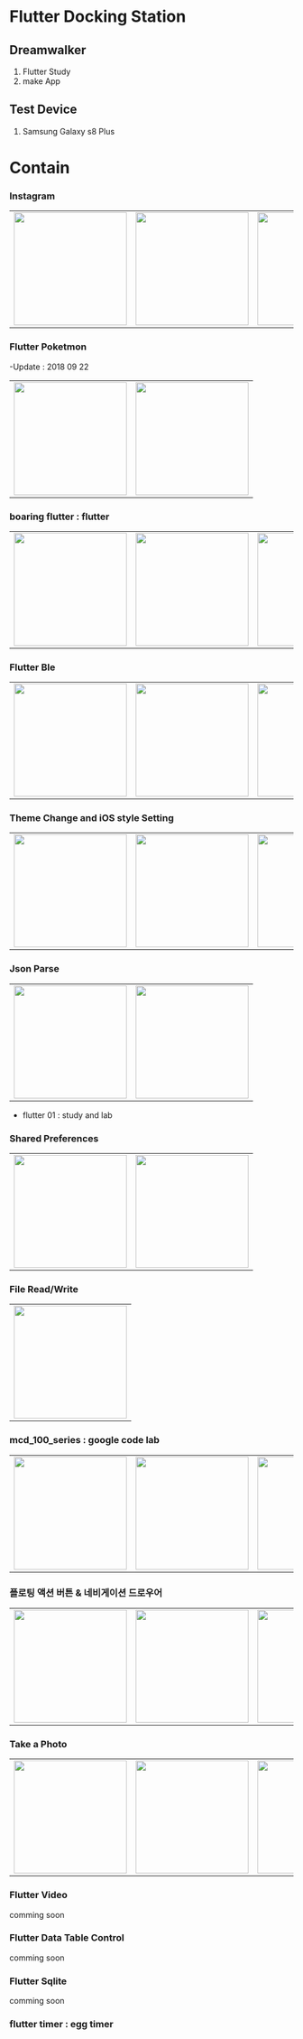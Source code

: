 # Flutter Docking Station
## Dreamwalker

1. Flutter Study
2. make App

## Test Device 
1. Samsung Galaxy s8 Plus

# Contain

### Instagram

<div style="text-align: center"><table><tr>
<td style="text-align: center">
<img src="https://github.com/JAICHANGPARK/Flutter_Dock/blob/master/flutter_instagram_clone/img/device-2018-09-22-211214.png" width="200">
</td>
<td style="text-align: center">
<img src="https://github.com/JAICHANGPARK/Flutter_Dock/blob/master/flutter_instagram_clone/img/device-2018-09-22-211006.png" width="200">
</td>
<td style="text-align: center">
<img src="https://github.com/JAICHANGPARK/Flutter_Dock/blob/master/flutter_instagram_clone/img/device-2018-09-22-190101.png" width="200">
</td>
</td>
</tr>
</table>
</div>

### Flutter Poketmon

-Update : 2018 09 22
<div style="text-align: center"><table><tr>
<td style="text-align: center">
<img src="https://github.com/JAICHANGPARK/Flutter_Dock/blob/master/flutter_poketmon/device-2018-09-22-155635.png" width="200">
</td>
  <td style="text-align: center">
<img src="https://github.com/JAICHANGPARK/Flutter_Dock/blob/master/flutter_poketmon/device-2018-09-22-152903.png" width="200">
</td>
</tr></table></div>

### boaring flutter : flutter 

<div style="text-align: center"><table><tr>
<td style="text-align: center">
<img src="https://github.com/JAICHANGPARK/Flutter_Dock/blob/master/boaring_flutter/device-2018-08-25-183138.png" width="200">
</td>
<td style="text-align: center">
<img src="https://github.com/JAICHANGPARK/Flutter_Dock/blob/master/boaring_flutter/device-2018-08-25-183548.png" width="200">
</td>
<td style="text-align: center">
<img src="https://github.com/JAICHANGPARK/Flutter_Dock/blob/master/boaring_flutter/device-2018-08-25-183741.png" width="200">
</td>
</td>
<td style="text-align: center">
<img src="https://github.com/JAICHANGPARK/Flutter_Dock/blob/master/boaring_flutter/device-2018-08-26-005204.png" width="200">
</td>
</tr>
</table>
</div>

### Flutter Ble 

<div style="text-align: center"><table><tr>
<td style="text-align: center">
 
<img src="https://github.com/JAICHANGPARK/Flutter_Dock/blob/master/flutter_01/Inkeddevice-2018-09-08-160700_LI.jpg" width="200">
</td>
<td style="text-align: center">
<img src="https://github.com/JAICHANGPARK/Flutter_Dock/blob/master/flutter_01/Inkeddevice-2018-09-08-160719_LI.jpg" width="200">
</td>

<td style="text-align: center">
<img src="https://github.com/JAICHANGPARK/Flutter_Dock/blob/master/flutter_ble_docker/flutter_ble101/device-2018-09-25-022148.png" width="200">
</td>
</tr></table></div>

### Theme Change and iOS style Setting
<div style="text-align: center"><table><tr>
<td style="text-align: center">
<img src="https://github.com/JAICHANGPARK/Flutter_Dock/blob/master/flutter_dark_mode/device-2018-09-26-012331.png" width="200">
</td>
<td style="text-align: center">
<img src="https://github.com/JAICHANGPARK/Flutter_Dock/blob/master/flutter_dark_mode/device-2018-09-26-012346.png" width="200">
</td>
<td style="text-align: center">
<img src="https://github.com/JAICHANGPARK/Flutter_Dock/blob/master/flutter_dark_mode/device-2018-09-26-012409.png" width="200">
</td>
 <td style="text-align: center">
<img src="https://github.com/JAICHANGPARK/Flutter_Dock/blob/master/flutter_dark_mode/device-2018-09-26-015034.png" width="200">
</td>
  
  
</tr></table></div>


### Json Parse
<div style="text-align: center"><table><tr>
<td style="text-align: center">
<img src="https://github.com/JAICHANGPARK/Flutter_Dock/blob/master/flutter_01/device-2018-09-08-000339.png" width="200">
</td>
  <td style="text-align: center">
<img src="https://github.com/JAICHANGPARK/Flutter_Dock/blob/master/flutter_01/device-2018-09-08-143309.png" width="200">
</td>
</tr></table></div>


- flutter 01 : study and lab

### Shared Preferences 
<div style="text-align: center"><table><tr>
<td style="text-align: center">

<img src="https://github.com/JAICHANGPARK/Flutter_Dock/blob/master/flutter_01/device-2018-09-07-225206.png" width="200">

</td>
  <td style="text-align: center">

<img src="https://github.com/JAICHANGPARK/Flutter_Dock/blob/master/flutter_01/device-2018-09-07-225515.png" width="200">

</td>
</tr></table></div>

### File Read/Write

<div style="text-align: center"><table><tr>
<td style="text-align: center">
 
<img src="https://github.com/JAICHANGPARK/Flutter_Dock/blob/master/flutter_01/device-2018-09-07-234100.png" width="200">

</td>
</tr></table></div>

### mcd_100_series : google code lab 
<div style="text-align: center"><table><tr>
<td style="text-align: center">
<img src="https://github.com/JAICHANGPARK/Flutter_Dock/blob/master/mdc_100_series/device-2018-08-26-005340.png" width="200">
</td>
<td style="text-align: center">
<img src="https://github.com/JAICHANGPARK/Flutter_Dock/blob/master/mdc_100_series/device-2018-08-26-005358.png" width="200">
</td>
<td style="text-align: center">
<img src="https://github.com/JAICHANGPARK/Flutter_Dock/blob/master/mdc_100_series/device-2018-09-08-152111.png" width="200">
</td>
</tr>
</table>
</div>

### 플로팅 액션 버튼 & 네비게이션 드로우어

<div style="text-align: center"><table><tr>
<td style="text-align: center">
<img src="https://github.com/JAICHANGPARK/Flutter_Dock/blob/master/flutter_floating_action_button/device-2018-09-25-194358.png" width="200">
</td>
<td style="text-align: center">
<img src="https://github.com/JAICHANGPARK/Flutter_Dock/blob/master/flutter_floating_action_button/device-2018-09-25-194345.png" width="200">
</td>
<td style="text-align: center">
<img src="https://github.com/JAICHANGPARK/Flutter_Dock/blob/master/flutter_floating_action_button/device-2018-09-25-200434.png" width="200">
</td>
</tr>
</table>
</div>

### Take a Photo
<div style="text-align: center"><table><tr>
<td style="text-align: center">
<img src="https://github.com/JAICHANGPARK/Flutter_Dock/blob/master/flutter_capture_image/device-2018-09-28-101155.png" width="200">
</td>
<td style="text-align: center">
<img src="https://github.com/JAICHANGPARK/Flutter_Dock/blob/master/flutter_capture_image/device-2018-09-28-101242.png" width="200">
</td>
<td style="text-align: center">
<img src="https://github.com/JAICHANGPARK/Flutter_Dock/blob/master/flutter_capture_image/device-2018-09-28-101310.png" width="200">
</td>
  <td style="text-align: center">
<img src="https://github.com/JAICHANGPARK/Flutter_Dock/blob/master/flutter_capture_image/device-2018-09-28-101331.png" width="200">
</td>
</td>
  <td style="text-align: center">
<img src="https://github.com/JAICHANGPARK/Flutter_Dock/blob/master/flutter_capture_image/device-2018-09-28-102853.png" width="200">
</td>  
  
</tr>
</table>
</div>


### Flutter Video
comming soon


### Flutter Data Table Control
comming soon


### Flutter Sqlite
comming soon

### flutter timer : egg timer 






